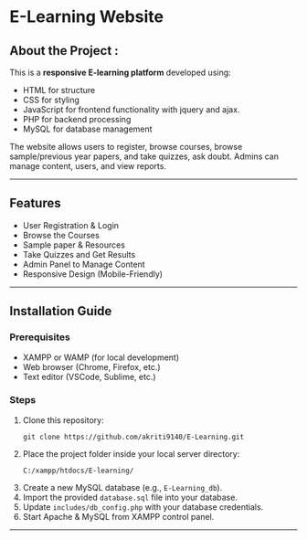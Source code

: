 # E-Learning Website

## About the Project :

This is a **responsive E-learning platform** developed using:

- HTML for structure
- CSS for styling
- JavaScript for frontend functionality with jquery and ajax.
- PHP for backend processing
- MySQL for database management

The website allows users to register, browse courses, browse sample/previous year papers, and take quizzes, ask doubt. Admins can manage content, users, and view reports.

---


##  Features

- User Registration & Login  
- Browse the Courses  
-  Sample paper & Resources  
- Take Quizzes and Get Results  
- Admin Panel to Manage Content  
- Responsive Design (Mobile-Friendly)

---


## Installation Guide

### Prerequisites
- XAMPP or WAMP (for local development)
- Web browser (Chrome, Firefox, etc.)
- Text editor (VSCode, Sublime, etc.)

### Steps
1. Clone this repository:
    ```
    git clone https://github.com/akriti9140/E-Learning.git
    ```
2. Place the project folder inside your local server directory:
    ```
    C:/xampp/htdocs/E-learning/
    ```
3. Create a new MySQL database (e.g., `E-Learning_db`).
4. Import the provided `database.sql` file into your database.
5. Update `includes/db_config.php` with your database credentials.
6. Start Apache & MySQL from XAMPP control panel.


---






